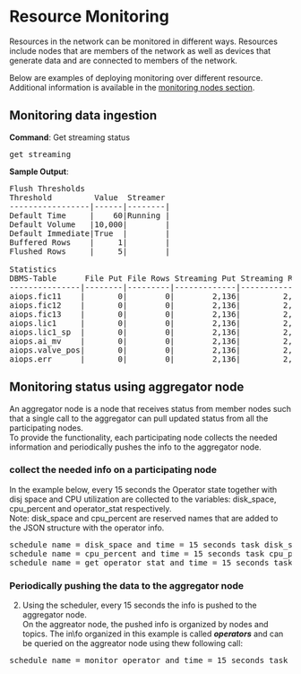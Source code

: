 
# Resource Monitoring

Resources in the network can be monitored in different ways. Resources include nodes that are members of the network as well as devices that generate data and are connected to members of the network.  

Below are examples of deploying monitoring over different resource.  
Additional information is available in the [monitoring nodes section](https://github.com/AnyLog-co/documentation/blob/master/monitoring%20nodes.md#monitoring-nodes).


## Monitoring data ingestion

**Command**: Get streaming status 
<pre>
get streaming
</pre>

**Sample Output**: 
<pre>
Flush Thresholds
Threshold         Value  Streamer
-----------------|------|--------|
Default Time     |    60|Running |
Default Volume   |10,000|        |
Default Immediate|True  |        |
Buffered Rows    |     1|        |
Flushed Rows     |     5|        |

Statistics
DBMS-Table      File Put File Rows Streaming Put Streaming Rows Immediate Last Process
---------------|--------|---------|-------------|--------------|---------|-------------------|
aiops.fic11    |       0|        0|        2,136|         2,136|    2,122|2021-06-24 23:27:06|
aiops.fic12    |       0|        0|        2,136|         2,136|    2,122|2021-06-24 23:27:06|
aiops.fic13    |       0|        0|        2,136|         2,136|    2,122|2021-06-24 23:27:07|
aiops.lic1     |       0|        0|        2,136|         2,136|    2,122|2021-06-24 23:27:07|
aiops.lic1_sp  |       0|        0|        2,136|         2,136|    2,122|2021-06-24 23:27:07|
aiops.ai_mv    |       0|        0|        2,136|         2,136|    2,122|2021-06-24 23:27:07|
aiops.valve_pos|       0|        0|        2,136|         2,136|    2,122|2021-06-24 23:27:07|
aiops.err      |       0|        0|        2,136|         2,136|    2,122|2021-06-24 23:27:07|
</pre>

## Monitoring status using aggregator node

An aggregator node is a node that receives status from member nodes such that a single call to the aggregator can pull updated status from all the participating nodes.  
To provide the functionality, each participating node collects the needed information and periodically pushes the info to the aggregator node.

### collect the needed info on a participating node 
In the example below, every 15 seconds the Operator state together with disj space and CPU utilization are collected
    to the variables: disk_space, cpu_percent and operator_stat respectively.  
    Note: disk_space and cpu_percent are reserved names that are added to the JSON structure with the operator info.
    
<pre>
schedule name = disk_space and time = 15 seconds task disk_space = get disk percentage .
schedule name = cpu_percent and time = 15 seconds task cpu_percent = get node info cpu_percent
schedule name = get_operator_stat and time = 15 seconds task operator_stat = get operator stat format = json
</pre>

### Periodically pushing the data to the aggregator node
2.  Using the scheduler, every 15 seconds the info is pushed to the aggregator node.  
On the aggreator node, the pushed info is organized by nodes and topics. The in\fo organized in this example is called ***operators*** 
    and can be queried on the aggreator node using thew following call:
      
<pre>
schedule name = monitor_operator and time = 15 seconds task run client 23.239.12.151:2048 monitor operators where info = !operator_stat
</pre>
  

